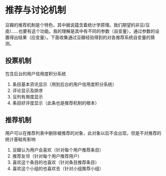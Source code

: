 # 推荐与讨论机制 #

豆瓣的推荐机制是个特色，其中据说蕴含着统计学原理。我们期望的非豆/豆皮/……也要有这个功能。我的理解是其中有不同的参数（自变量），通过参数的设置得出结果（应变量）。下面收集通过豆瓣经验得到的对各推荐系统自变量的猜测。

## 投票机制 ##

包含后台的用户信用度积分系统

  1. 条目基本资讯显示（用到后台的用户信用度积分系统）
  1. 评论显示及排序
  1. 豆列有用度显示
  1. 条目好评度显示（此条也是推荐机制的根本）

## 推荐机制 ##

用户可以在推荐列表中删除被推荐的对象，此对象以后不会出现，但是不对推荐的统计基础有影响

  1. 豆瓣认为用户会喜欢（针对每个用户推荐条目）
  1. 推荐友邻（针对每个用户推荐用户）
  1. 喜欢这个条目的也喜欢（针对条目推荐条目）
  1. 喜欢这个小组的也喜欢去（针对小组推荐小组）